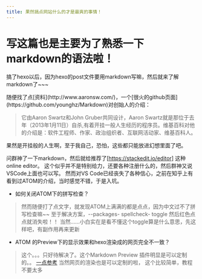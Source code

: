 ```yaml
---
title: 果然搞点网站什么的才是最爽的事情！
---
```



写这篇也是主要为了熟悉一下markdown的语法啦！
===========

<p>搞了hexo以后，因为hexo的post文件要用markdown写嘛，然后就来了解markdown了~~~</p>
随便找了点[资料](http://www.aaronsw.com/)，一个[很火的github页面](https://github.com/younghz/Markdown)对创始人的介绍：

>它由Aaron Swartz和John Gruber共同设计，Aaron Swartz就是那位于去年（2013年1月11日）自杀,有着开挂一般人生经历的程序员。维基百科对他的介绍是：软件工程师、作家、政治组织者、互联网活动家、维基百科人。

果然是开挂般的人生啊，至于我自己，恐怕，这些都只能放进幻想里面了吧。

问群神了一下markdown，然后就给推荐了[https://stackedit.io/editor]
这种online editor。
这个似乎并不是特别给力，还要各种注册什么的，然后群神又说VSCode上面也可以写。
然而对VS Code已经丧失了各种信心，之前在知乎上有看到过ATOM的介绍，当时感觉不错，于是入坑。

- 如何关闭ATOM下的拼写检查？
>然而随便打了点文字，就发现ATOM上满满的都是点点，因为中文过不了拼写检查嘛~~
> 至于解决方案，--packages-  spellcheck- toggle
> 然后红色点点就消失啦！！
> 当然……小白实在是看不懂这个toggle算是什么意思，先这样吧，有副作用再来更新

- ATOM 的Preview下的显示效果和hexo渲染成的网页完全不一致？
> 这个。。。只好待解决了。这个Markdown Preview 插件明显是可以定制的。。
> [一点参考](https://atom.io/packages/markdown-preview)
> 当然网页的渲染也是可以定制的啦， 这个比较简单，教程不要太多
